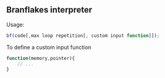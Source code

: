 ## Branflakes interpreter
Usage:
```javascript
bf(code[,max loop repetition[, custom input function]]);
```
To define a custom input function
```javascript
function(memory,pointer){
	// ...
}
```